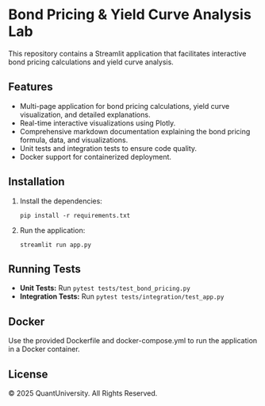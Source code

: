 # Bond Pricing & Yield Curve Analysis Lab

This repository contains a Streamlit application that facilitates interactive bond pricing calculations and yield curve analysis.

## Features

- Multi-page application for bond pricing calculations, yield curve visualization, and detailed explanations.
- Real-time interactive visualizations using Plotly.
- Comprehensive markdown documentation explaining the bond pricing formula, data, and visualizations.
- Unit tests and integration tests to ensure code quality.
- Docker support for containerized deployment.

## Installation

1. Install the dependencies:
   ```
   pip install -r requirements.txt
   ```

2. Run the application:
   ```
   streamlit run app.py
   ```

## Running Tests

- **Unit Tests:** Run `pytest tests/test_bond_pricing.py`
- **Integration Tests:** Run `pytest tests/integration/test_app.py`

## Docker

Use the provided Dockerfile and docker-compose.yml to run the application in a Docker container.

## License

© 2025 QuantUniversity. All Rights Reserved.
